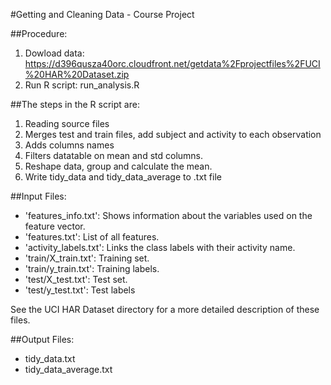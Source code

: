 #Getting and Cleaning Data - Course Project


##Procedure:
1. Dowload data: https://d396qusza40orc.cloudfront.net/getdata%2Fprojectfiles%2FUCI%20HAR%20Dataset.zip
2. Run R script: run_analysis.R

##The steps in the R script are:
1. Reading source files
2. Merges test and train files, add subject and activity to each observation
3. Adds columns names
4. Filters datatable on mean and std columns.
5. Reshape data, group and calculate the mean.
6. Write tidy_data and tidy_data_average to .txt file


##Input Files: 
- 'features_info.txt': Shows information about the variables used on the feature vector.
- 'features.txt': List of all features.
- 'activity_labels.txt': Links the class labels with their activity name.
- 'train/X_train.txt': Training set.
- 'train/y_train.txt': Training labels.
- 'test/X_test.txt': Test set.
- 'test/y_test.txt': Test labels

See the UCI HAR Dataset directory for a more detailed description of these files.

##Output Files:
- tidy_data.txt
- tidy_data_average.txt
